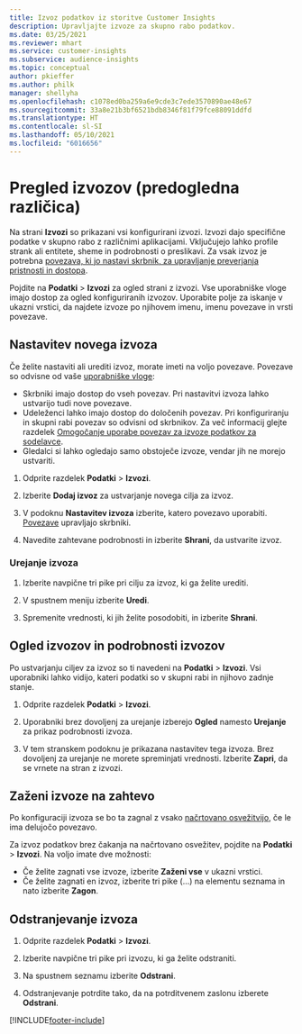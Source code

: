 ```yaml
---
title: Izvoz podatkov iz storitve Customer Insights
description: Upravljajte izvoze za skupno rabo podatkov.
ms.date: 03/25/2021
ms.reviewer: mhart
ms.service: customer-insights
ms.subservice: audience-insights
ms.topic: conceptual
author: pkieffer
ms.author: philk
manager: shellyha
ms.openlocfilehash: c1078ed0ba259a6e9cde3c7ede3570890ae48e67
ms.sourcegitcommit: 33a8e21b3bf6521bdb8346f81f79fce88091ddfd
ms.translationtype: HT
ms.contentlocale: sl-SI
ms.lasthandoff: 05/10/2021
ms.locfileid: "6016656"
---
```

# <a name="exports-preview-overview"></a>Pregled izvozov (predogledna različica)

Na strani **Izvozi** so prikazani vsi konfigurirani izvozi. Izvozi dajo specifične podatke v skupno rabo z različnimi aplikacijami. Vključujejo lahko profile strank ali entitete, sheme in podrobnosti o preslikavi. Za vsak izvoz je potrebna [povezava, ki jo nastavi skrbnik, za upravljanje preverjanja pristnosti in dostopa](connections.md).

Pojdite na **Podatki** > **Izvozi** za ogled strani z izvozi. Vse uporabniške vloge imajo dostop za ogled konfiguriranih izvozov. Uporabite polje za iskanje v ukazni vrstici, da najdete izvoze po njihovem imenu, imenu povezave in vrsti povezave.

## <a name="set-up-a-new-export"></a>Nastavitev novega izvoza

Če želite nastaviti ali urediti izvoz, morate imeti na voljo povezave. Povezave so odvisne od vaše [uporabniške vloge](permissions.md):
- Skrbniki imajo dostop do vseh povezav. Pri nastavitvi izvoza lahko ustvarijo tudi nove povezave.
- Udeleženci lahko imajo dostop do določenih povezav. Pri konfiguriranju in skupni rabi povezav so odvisni od skrbnikov. Za več informacij glejte razdelek [Omogočanje uporabe povezav za izvoze podatkov za sodelavce](connections.md#allow-contributors-to-use-a-connection-for-exports).
- Gledalci si lahko ogledajo samo obstoječe izvoze, vendar jih ne morejo ustvariti.

1. Odprite razdelek **Podatki** > **Izvozi**.

1. Izberite **Dodaj izvoz** za ustvarjanje novega cilja za izvoz.

1. V podoknu **Nastavitev izvoza** izberite, katero povezavo uporabiti. [Povezave](connections.md) upravljajo skrbniki. 

1. Navedite zahtevane podrobnosti in izberite **Shrani**, da ustvarite izvoz.

### <a name="edit-an-export"></a>Urejanje izvoza

1. Izberite navpične tri pike pri cilju za izvoz, ki ga želite urediti.

1. V spustnem meniju izberite **Uredi**.

1. Spremenite vrednosti, ki jih želite posodobiti, in izberite **Shrani**.

## <a name="view-exports-and-export-details"></a>Ogled izvozov in podrobnosti izvozov

Po ustvarjanju ciljev za izvoz so ti navedeni na **Podatki** > **Izvozi**. Vsi uporabniki lahko vidijo, kateri podatki so v skupni rabi in njihovo zadnje stanje.

1. Odprite razdelek **Podatki** > **Izvozi**.

1. Uporabniki brez dovoljenj za urejanje izberejo **Ogled** namesto **Urejanje** za prikaz podrobnosti izvoza.

1. V tem stranskem podoknu je prikazana nastavitev tega izvoza. Brez dovoljenj za urejanje ne morete spreminjati vrednosti. Izberite **Zapri**, da se vrnete na stran z izvozi.

## <a name="run-exports-on-demand"></a>Zaženi izvoze na zahtevo

Po konfiguraciji izvoza se bo ta zagnal z vsako [načrtovano osvežitvijo](system.md#schedule-tab), če le ima delujočo povezavo.

Za izvoz podatkov brez čakanja na načrtovano osvežitev, pojdite na **Podatki** > **Izvozi**. Na voljo imate dve možnosti:

- Če želite zagnati vse izvoze, izberite **Zaženi vse** v ukazni vrstici. 
- Če želite zagnati en izvoz, izberite tri pike (...) na elementu seznama in nato izberite **Zagon**.

## <a name="remove-an-export"></a>Odstranjevanje izvoza

1. Odprite razdelek **Podatki** > **Izvozi**.

1. Izberite navpične tri pike pri izvozu, ki ga želite odstraniti.

1. Na spustnem seznamu izberite **Odstrani**.

1. Odstranjevanje potrdite tako, da na potrditvenem zaslonu izberete **Odstrani**.


[!INCLUDE[footer-include](../includes/footer-banner.md)]
